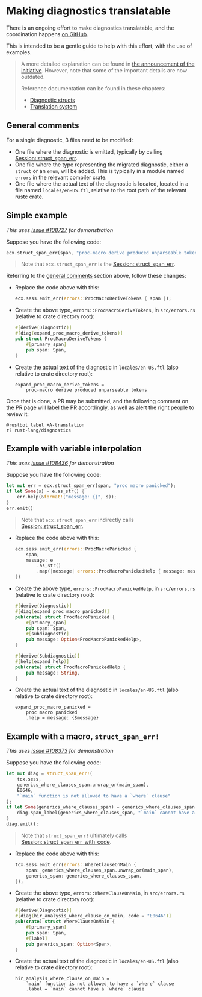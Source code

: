 # Making diagnostics translatable

<!-- toc -->

There is an ongoing effort to make diagnostics translatable,
and the coordination happens [on GitHub].

This is intended to be a gentle guide to help with this effort,
with the use of examples.

> A more detailed explanation can be found in [the announcement of the initiative].
> However,
> note that some of the important details are now outdated.
>
> Reference documentation can be found in these chapters:
> - [Diagnostic structs](diagnostic-structs.md)
> - [Translation system](translation.md)

## General comments

For a single diagnostic, 3 files need to be modified:

- One file where the diagnostic is emitted,
  typically by calling [Session::struct_span_err].
- One file where the type representing the migrated diagnostic,
  either a `struct` or an `enum`, will be added.
  This is typically in a module named `errors` in the relevant compiler crate.
- One file where the actual text of the diagnostic is located,
  located in a file named `locales/en-US.ftl`,
  relative to the root path of the relevant rustc crate.

## Simple example

*This uses [issue #108727] for demonstration*

Suppose you have the following code:

```rust
ecx.struct_span_err(span, "proc-macro derive produced unparseable tokens").emit();
```

> Note that `ecx.struct_span_err` is the [Session::struct_span_err].

Referring to the [general comments](#general-comments) section above,
follow these changes:

- Replace the code above with this:

  ```rust
  ecx.sess.emit_err(errors::ProcMacroDeriveTokens { span });
  ```

- Create the above type, `errors::ProcMacroDeriveTokens`,
  in `src/errors.rs` (relative to crate directory root):

  ```rust
  #[derive(Diagnostic)]
  #[diag(expand_proc_macro_derive_tokens)]
  pub struct ProcMacroDeriveTokens {
      #[primary_span]
      pub span: Span,
  }
  ```

- Create the actual text of the diagnostic in `locales/en-US.ftl`
  (also relative to crate directory root):

  ```fluent
  expand_proc_macro_derive_tokens =
      proc-macro derive produced unparseable tokens
  ```

Once that is done, a PR may be submitted,
and the following comment on the PR page will label the PR accordingly,
as well as alert the right people to review it:

```
@rustbot label +A-translation
r? rust-lang/diagnostics
```

## Example with variable interpolation

*This uses [issue #108436] for demonstration*

Suppose you have the following code:

```rust
let mut err = ecx.struct_span_err(span, "proc macro panicked");
if let Some(s) = e.as_str() {
    err.help(&format!("message: {}", s));
}
err.emit()
```

> Note that `ecx.struct_span_err` indirectly calls [Session::struct_span_err].

- Replace the code above with this:

  ```rust
  ecx.sess.emit_err(errors::ProcMacroPanicked {
      span,
      message: e
          .as_str()
          .map(|message| errors::ProcMacroPanickedHelp { message: message.into() }),
  })
  ```

- Create the above type, `errors::ProcMacroPanickedHelp`,
  in `src/errors.rs` (relative to crate directory root):

  ```rust
  #[derive(Diagnostic)]
  #[diag(expand_proc_macro_panicked)]
  pub(crate) struct ProcMacroPanicked {
      #[primary_span]
      pub span: Span,
      #[subdiagnostic]
      pub message: Option<ProcMacroPanickedHelp>,
  }
  
  #[derive(Subdiagnostic)]
  #[help(expand_help)]
  pub(crate) struct ProcMacroPanickedHelp {
      pub message: String,
  }
  ```

- Create the actual text of the diagnostic in `locales/en-US.ftl`
  (also relative to crate directory root):

  ```fluent
  expand_proc_macro_panicked =
      proc macro panicked
      .help = message: {$message}
  ```

## Example with a macro, `struct_span_err!`

*This uses [issue #108373] for demonstration*

Suppose you have the following code:

```rust
let mut diag = struct_span_err!(
    tcx.sess,
    generics_where_clauses_span.unwrap_or(main_span),
    E0646,
    "`main` function is not allowed to have a `where` clause"
);
if let Some(generics_where_clauses_span) = generics_where_clauses_span {
    diag.span_label(generics_where_clauses_span, "`main` cannot have a `where` clause");
}
diag.emit();
```

> Note that `struct_span_err!` ultimately calls [Session::struct_span_err_with_code].

- Replace the code above with this:

  ```rust
  tcx.sess.emit_err(errors::WhereClauseOnMain {
      span: generics_where_clauses_span.unwrap_or(main_span),
      generics_span: generics_where_clauses_span,
  });
  ```

- Create the above type, `errors::WhereClauseOnMain`,
  in `src/errors.rs` (relative to crate directory root):

  ```rust
  #[derive(Diagnostic)]
  #[diag(hir_analysis_where_clause_on_main, code = "E0646")]
  pub(crate) struct WhereClauseOnMain {
      #[primary_span]
      pub span: Span,
      #[label]
      pub generics_span: Option<Span>,
  }
  ```

- Create the actual text of the diagnostic in `locales/en-US.ftl`
  (also relative to crate directory root):

  ```fluent
  hir_analysis_where_clause_on_main =
      `main` function is not allowed to have a `where` clause
      .label = `main` cannot have a `where` clause
  ```

[Session::struct_span_err]: https://doc.rust-lang.org/stable/nightly-rustc/rustc_session/session/struct.Session.html#method.struct_span_err
[Session::struct_span_err_with_code]: https://doc.rust-lang.org/stable/nightly-rustc/rustc_session/session/struct.Session.html#method.struct_span_err_with_code
[the announcement of the initiative]: https://blog.rust-lang.org/inside-rust/2022/08/16/diagnostic-effort.html#manually-implementing-sessiondiagnostic
[on GitHub]: https://github.com/rust-lang/rust/issues/100717
[issue #108373]: https://github.com/rust-lang/rust/pull/108373
[issue #108436]: https://github.com/rust-lang/rust/pull/108436
[issue #108727]: https://github.com/rust-lang/rust/pull/108727
